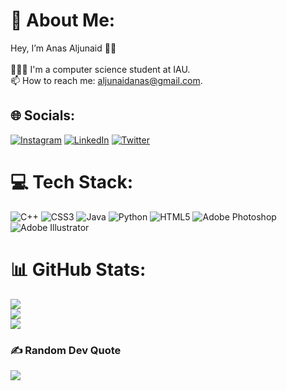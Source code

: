 # 💫 About Me:
Hey, I’m Anas Aljunaid 👋🏽<br><br>👨🏽‍💻 I'm a computer science student at IAU.<br>📫 How to reach me: aljunaidanas@gmail.com.


## 🌐 Socials:
[![Instagram](https://img.shields.io/badge/Instagram-%23E4405F.svg?logo=Instagram&logoColor=white)](https://instagram.com/_A8_) [![LinkedIn](https://img.shields.io/badge/LinkedIn-%230077B5.svg?logo=linkedin&logoColor=white)](https://linkedin.com/in/AnasAljunaid) [![Twitter](https://img.shields.io/badge/Twitter-%231DA1F2.svg?logo=Twitter&logoColor=white)](https://twitter.com/AnasAljunaid) 

# 💻 Tech Stack:
![C++](https://img.shields.io/badge/c++-%2300599C.svg?style=for-the-badge&logo=c%2B%2B&logoColor=white) ![CSS3](https://img.shields.io/badge/css3-%231572B6.svg?style=for-the-badge&logo=css3&logoColor=white) ![Java](https://img.shields.io/badge/java-%23ED8B00.svg?style=for-the-badge&logo=java&logoColor=white) ![Python](https://img.shields.io/badge/python-3670A0?style=for-the-badge&logo=python&logoColor=ffdd54) ![HTML5](https://img.shields.io/badge/html5-%23E34F26.svg?style=for-the-badge&logo=html5&logoColor=white) ![Adobe Photoshop](https://img.shields.io/badge/adobephotoshop-%2331A8FF.svg?style=for-the-badge&logo=adobephotoshop&logoColor=white) ![Adobe Illustrator](https://img.shields.io/badge/adobeillustrator-%23FF9A00.svg?style=for-the-badge&logo=adobeillustrator&logoColor=white)
# 📊 GitHub Stats:
![](https://github-readme-stats.vercel.app/api?username=AnasAljunaid&theme=dark&hide_border=false&include_all_commits=false&count_private=false)<br/>
![](https://github-readme-streak-stats.herokuapp.com/?user=AnasAljunaid&theme=dark&hide_border=false)<br/>
![](https://github-readme-stats.vercel.app/api/top-langs/?username=AnasAljunaid&theme=dark&hide_border=false&include_all_commits=false&count_private=false&layout=compact)

### ✍️ Random Dev Quote
![](https://quotes-github-readme.vercel.app/api?type=vetical&theme=dark)
